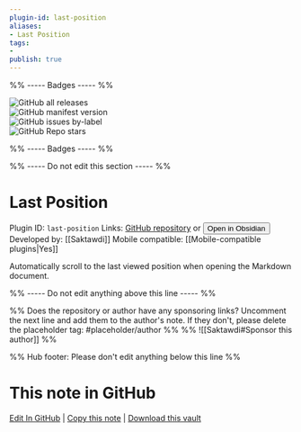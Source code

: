 ```yaml
---
plugin-id: last-position
aliases:
- Last Position
tags: 
- 
publish: true
---
```


%% ----- Badges ----- %%

![GitHub all releases](https://img.shields.io/github/downloads/Saktawdi/obsidian-last-position/total?color=573E7A&logo=github&style=for-the-badge)   
![GitHub manifest version](https://img.shields.io/github/manifest-json/v/Saktawdi/obsidian-last-position?color=573E7A&logo=github&style=for-the-badge)   
![GitHub issues by-label](https://img.shields.io/github/issues/Saktawdi/obsidian-last-position/help%20wanted?color=573E7A&logo=github&style=for-the-badge)   
![GitHub Repo stars](https://img.shields.io/github/stars/Saktawdi/obsidian-last-position?color=573E7A&logo=github&style=for-the-badge)

%% ----- Badges ----- %%

%% ----- Do not edit this section ----- %%

# Last Position

Plugin ID: `last-position`
Links: [GitHub repository](https://github.com/Saktawdi/obsidian-last-position) or [<button id=HH>Open in Obsidian</button>](obsidian://show-plugin?id=last-position)
Developed by: [[Saktawdi]]
Mobile compatible: [[Mobile-compatible plugins|Yes]]

Automatically scroll to the last viewed position when opening the Markdown document.

%% ----- Do not edit anything above this line ----- %% 

%% Does the repository or author have any sponsoring links? Uncomment the next line and add them to the author's note. If they don't, please delete the placeholder tag: #placeholder/author %%
%% ![[Saktawdi#Sponsor this author]] %%

%% Hub footer: Please don't edit anything below this line %%

# This note in GitHub

<span class="git-footer">[Edit In GitHub](https://github.dev/obsidian-community/obsidian-hub/blob/main/02%20-%20Community%20Expansions/02.05%20All%20Community%20Expansions/Plugins/last-position.md "git-hub-edit-note") | [Copy this note](https://raw.githubusercontent.com/obsidian-community/obsidian-hub/main/02%20-%20Community%20Expansions/02.05%20All%20Community%20Expansions/Plugins/last-position.md "git-hub-copy-note") | [Download this vault](https://github.com/obsidian-community/obsidian-hub/archive/refs/heads/main.zip "git-hub-download-vault") </span>

